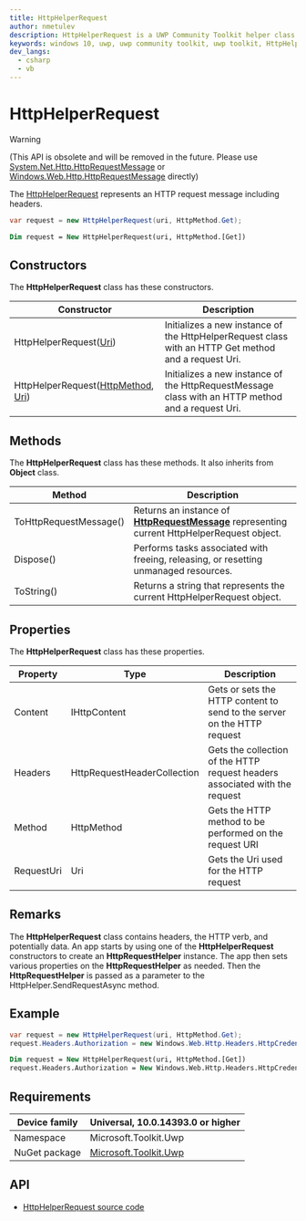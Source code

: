 ```yaml
---
title: HttpHelperRequest
author: nmetulev
description: HttpHelperRequest is a UWP Community Toolkit helper class used with the HttpHelper class to create http requests.
keywords: windows 10, uwp, uwp community toolkit, uwp toolkit, HttpHelperRequest
dev_langs:
  - csharp
  - vb
---
```


# HttpHelperRequest

> [!WARNING]
(This API is obsolete and will be removed in the future. Please use [System.Net.Http.HttpRequestMessage](https://msdn.microsoft.com/library/system.net.http.httprequestmessage(v=vs.110).aspx) 
or [Windows.Web.Http.HttpRequestMessage](https://docs.microsoft.com/uwp/api/windows.web.http.httprequestmessage) directly)

The [HttpHelperRequest](https://docs.microsoft.com/dotnet/api/microsoft.toolkit.uwp.httphelperrequest) represents an HTTP request message including headers. 

```csharp
var request = new HttpHelperRequest(uri, HttpMethod.Get);
```
```vb
Dim request = New HttpHelperRequest(uri, HttpMethod.[Get])
```

## Constructors

The **HttpHelperRequest** class has these constructors.

| Constructor | Description |
| ----------  | ----------- |
| HttpHelperRequest([Uri](https://msdn.microsoft.com/library/system.uri.aspx))  | Initializes a new instance of the HttpHelperRequest class with an HTTP Get method and a request Uri.|
| HttpHelperRequest([HttpMethod](https://msdn.microsoft.com/en-us/library/windows/apps/windows.web.http.httpmethod.aspx), [Uri](https://msdn.microsoft.com/library/system.uri.aspx))  | Initializes a new instance of the HttpRequestMessage class with an HTTP method and a request Uri.|

## Methods

The **HttpHelperRequest** class has these methods. It also inherits from **Object** class.

| Method | Description |
| ------ | ----------- |
| ToHttpRequestMessage() | Returns an instance of [**HttpRequestMessage**](https://msdn.microsoft.com/en-us/library/windows/apps/windows.web.http.httprequestmessage.aspx) representing current HttpHelperRequest object. |
| Dispose() | Performs tasks associated with freeing, releasing, or resetting unmanaged resources. |
| ToString() | Returns a string that represents the current HttpHelperRequest object. |

## Properties

The **HttpHelperRequest** class has these properties.

| Property | Type | Description |
| -------- | ----------- | ----------- |
| Content | IHttpContent | Gets or sets the HTTP content to send to the server on the HTTP request |
| Headers | HttpRequestHeaderCollection | Gets the collection of the HTTP request headers associated with the request |
| Method | HttpMethod | Gets the HTTP method to be performed on the request URI |
| RequestUri | Uri | Gets the Uri used for the HTTP request |

## Remarks

The **HttpHelperRequest** class contains headers, the HTTP verb, and potentially data. 
An app starts by using one of the **HttpHelperRequest** constructors to create an **HttpRequestHelper** instance. The app then sets various properties on the **HttpRequestHelper** as needed. Then the **HttpRequestHelper** is passed as a parameter to the HttpHelper.SendRequestAsync method.

## Example

```csharp
var request = new HttpHelperRequest(uri, HttpMethod.Get);
request.Headers.Authorization = new Windows.Web.Http.Headers.HttpCredentialsHeaderValue("OAuth", authorizationHeaderParams);
```
```vb
Dim request = New HttpHelperRequest(uri, HttpMethod.[Get])
request.Headers.Authorization = New Windows.Web.Http.Headers.HttpCredentialsHeaderValue("OAuth", authorizationHeaderParams)
```

## Requirements

| Device family | Universal, 10.0.14393.0 or higher |
| --- | --- |
| Namespace | Microsoft.Toolkit.Uwp |
| NuGet package | [Microsoft.Toolkit.Uwp](https://www.nuget.org/packages/Microsoft.Toolkit.Uwp/) |

## API

* [HttpHelperRequest source code](https://github.com/Microsoft/UWPCommunityToolkit/blob/master/Microsoft.Toolkit.Uwp/Helpers/HttpHelper/HttpHelperRequest.cs)
